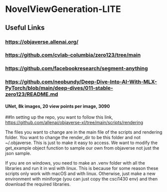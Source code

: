 # NovelViewGeneration-LITE

## Useful Links
### https://objaverse.allenai.org/
### https://github.com/cvlab-columbia/zero123/tree/main
### https://github.com/facebookresearch/segment-anything
### https://github.com/neobundy/Deep-Dive-Into-AI-With-MLX-PyTorch/blob/main/deep-dives/011-stable-zero123/README.md
#### UNet, 8k images, 20 view points per image, 3090

##In setting up the repo, you want to follow this link, https://github.com/allenai/objaverse-xl/tree/main/scripts/rendering

The files you want to change are in the main file of the scripts and rendering folder. You want to change the render_dir to be this folder and not ~/.objaverse. This is just to make it easy to access. We want to modify the get_example object function to sample our own from objaverse not just the json sample.

If you are on windows, you need to make an .venv folder with all the libraries and run it in wsl with linux. This is because for some reason these scripts only work with macOS and with linux. Otherwise, just make a new environment with miniforge (you can just copy the csci1430 env) and then download the required libraries.
